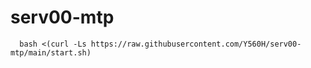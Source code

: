 # serv00-mtp

```
  bash <(curl -Ls https://raw.githubusercontent.com/Y560H/serv00-mtp/main/start.sh)
```
